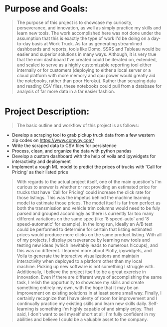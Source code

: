 # Purpose and Goals:
> The purpose of this project is to showcase my curiosity, perseverance, and innovation, as well as simply practice my skills and learn new tools. The work accomplished here was not done under the assumption that this is exactly the type of work I'd be doing on a day-to-day basis at Work Truck. As far as generating streamlined dashboards and reports, tools like Domo, SSRS and Tableau would be easier and superior solutions in many ways. Although, it is very true that the mini dashboard I've created could be iterated on, extended, and scaled to serve as a highly customizable reporting tool either internally or for customers (deploying to either a local server or a cloud platform with more memory and cpu power would greatly aid the notebooks, rather than poor Heroku). Rather than scraping data and reading CSV files, these notebooks could pull from a database for analysis of far more data in a far easier fashion.
# Project Description:
> The basic outline and workflow of this project is as follows:
- Develop a scraping tool to grab pickup truck data from a few western zip codes on https://www.comvoy.com/
- Write the scraped data to CSV files for persistence
- Process, clean, and organize the data with python pandas
- Develop a custom dashboard with the help of voila and ipywidgets for interactivity and deployment
- Implement a rough ML model to predict the prices of trucks with 'Call for Pricing' as their listed price
> With regards to the actual project itself, one of the main question's I'm curious to answer is whether or not providing an estimated price for trucks that have 'Call for Pricing' could increase the click rate for those listings. This was the impetus behind the machine learning model to estimate those prices. The model itself is far from perfect as both the transmission and vehicle trim columns would need to be fuly parsed and grouped accordingly as there is currently far too many different variations on the same spec (like '8 speed-auto' and '8 speed-automatic' for example). In the long run, ideally an A/B test could be performed to determine for certain that listing estimated prices would produce more clicks on the same product listing. With all of my projects, I display perseverance by learning new tools and testing new ideas (which inevitably leads to numerous hiccups), and this was no different. I learned more about Plotly, ipywidgets, and Voila to generate the interactive visualizations and maintain interactivity when deployed to a platform other than my local machine. Picking up new software is not something I struggle with. Additionally, I believe the project itself to be a great exercise in innovation. Even if there are different ways of accomplishing the same task, I relish the opportunity to showcase my skills and create something entirely my own, with the hope that it may be an improvement on existing solutions in at least some small way.
>Finally, I certainly recognize that I have plenty of room for improvement and I continually practice my existing skills and learn new skills daily. Self-learning is something I'm highly capable of and simply enjoy. That said, I don't want to sell myself short at all; I'm fully confident in my abilities and believe I could be a valuable asset to the company.

